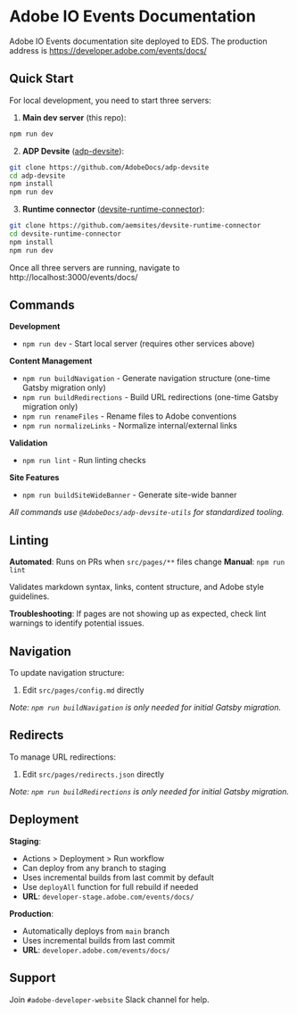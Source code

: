 # Adobe IO Events Documentation

Adobe IO Events documentation site deployed to EDS.
The production address is https://developer.adobe.com/events/docs/

## Quick Start

For local development, you need to start three servers:

1. **Main dev server** (this repo):
```bash
npm run dev
```

2. **ADP Devsite** ([adp-devsite](https://github.com/AdobeDocs/adp-devsite)):
```bash
git clone https://github.com/AdobeDocs/adp-devsite
cd adp-devsite
npm install
npm run dev
```

3. **Runtime connector** ([devsite-runtime-connector](https://github.com/aemsites/devsite-runtime-connector)):
```bash
git clone https://github.com/aemsites/devsite-runtime-connector
cd devsite-runtime-connector
npm install
npm run dev
```

Once all three servers are running, navigate to http://localhost:3000/events/docs/

## Commands

**Development**
- `npm run dev` - Start local server (requires other services above)

**Content Management**
- `npm run buildNavigation` - Generate navigation structure (one-time Gatsby migration only)
- `npm run buildRedirections` - Build URL redirections (one-time Gatsby migration only)
- `npm run renameFiles` - Rename files to Adobe conventions
- `npm run normalizeLinks` - Normalize internal/external links

**Validation**
- `npm run lint` - Run linting checks

**Site Features**
- `npm run buildSiteWideBanner` - Generate site-wide banner

*All commands use `@AdobeDocs/adp-devsite-utils` for standardized tooling.*

## Linting

**Automated**: Runs on PRs when `src/pages/**` files change
**Manual**: `npm run lint`

Validates markdown syntax, links, content structure, and Adobe style guidelines.

**Troubleshooting**: If pages are not showing up as expected, check lint warnings to identify potential issues.

## Navigation

To update navigation structure:
1. Edit `src/pages/config.md` directly

*Note: `npm run buildNavigation` is only needed for initial Gatsby migration.*

## Redirects

To manage URL redirections:
1. Edit `src/pages/redirects.json` directly

*Note: `npm run buildRedirections` is only needed for initial Gatsby migration.*

## Deployment

**Staging**:
- Actions > Deployment > Run workflow
- Can deploy from any branch to staging
- Uses incremental builds from last commit by default
- Use `deployAll` function for full rebuild if needed
- **URL**: `developer-stage.adobe.com/events/docs/`

**Production**:
- Automatically deploys from `main` branch
- Uses incremental builds from last commit
- **URL**: `developer.adobe.com/events/docs/`

## Support

Join `#adobe-developer-website` Slack channel for help.
